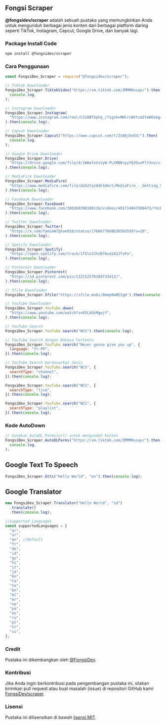 ## Fongsi Scraper

**@fongsidev/scraper** adalah sebuah pustaka yang memungkinkan Anda untuk mengunduh berbagai jenis konten dari berbagai platform daring seperti TikTok, Instagram, Capcut, Google Drive, dan banyak lagi.

### Package Install Code

```bash
npm install @fongsidev/scraper
```

### Cara Penggunaan

```javascript
const FongsiDev_Scraper = require("@fongsidev/scraper");

// Tiktok Downloader
FongsiDev_Scraper.TiktokVideo("https://vm.tiktok.com/ZMMMHusqo/").then(
  console.log,
);

// Instagram Downloader
FongsiDev_Scraper.Instagram(
  "https://www.instagram.com/reel/C3iDBTSphq_/?igsh=MWlrcWVtcmZteW81eg==",
).then(console.log);

// Capcut Downloader
FongsiDev_Scraper.Capcut("https://www.capcut.com/t/Zs86jhoGV/").then(
  console.log,
);

// Google Drive Downloader
FongsiDev_Scraper.Drive(
  "https://drive.google.com/file/d/1WHofxVvVyW-PLX0BNrpyYQ3SxxPlY3nu/view?usp=drivesdk",
).then(console.log);

// MediaFire Downloader
FongsiDev_Scraper.MediaFire(
  "https://www.mediafire.com/file/da52toz0dk3dmct/MediaFire_-_Getting_Started.pdf/file",
).then(console.log);

// Facebook Downloader
FongsiDev_Scraper.Facebook(
  "https://www.facebook.com/100269398188116/videos/401714047588473/?mibextid=rS40aB7S9Ucbxw6v",
).then(console.log);

// Twitter Downloader
FongsiDev_Scraper.Twitter(
  "https://x.com/TamimAfghan010/status/1766677668630503559?s=20",
).then(console.log);

// Spotify Downloader
FongsiDev_Scraper.Spotify(
  "https://open.spotify.com/track/1fSln3JhzB7Asdi83JTvPa",
).then(console.log);

// Pinterest Downloader
FongsiDev_Scraper.Pinterest(
  "https://id.pinterest.com/pin/132152570309733412/",
).then(console.log);

// Sfile Downloader
FongsiDev_Scraper.Sfile("https://sfile.mobi/8mmp0wREIgm").then(console.log);

// YouTube Downloader
FongsiDev_Scraper.YouTube.down(
  "https://www.youtube.com/watch?v=EOLbOsMgwjY",
).then(console.log);

// YouTube Search
FongsiDev_Scraper.YouTube.search("NCS").then(console.log);

// YouTube Search dengan Bahasa Tertentu
FongsiDev_Scraper.YouTube.search("Never gonna give you up", {
  language: "fr-FR",
}).then(console.log);

// YouTube Search berdasarkan Jenis
FongsiDev_Scraper.YouTube.search("NCS", {
  searchType: "channel",
}).then(console.log);

FongsiDev_Scraper.YouTube.search("NCS", {
  searchType: "live",
}).then(console.log);

FongsiDev_Scraper.YouTube.search("NCS", {
  searchType: "playlist",
}).then(console.log);
```

### Kode AutoDown

```javascript
// Gunakan AutoDL Parms(url) untuk mengunduh konten
FongsiDev_Scraper.AutoDLParms("https://vm.tiktok.com/ZMMMHusqo/").then(
  console.log,
);
```

## Google Text To Speech

```javascript
FongsiDev_Scraper.Gtts("Hello World", "en").then(console.log);
```

## Google Translator

```javascript
new FongsiDev_Scraper.Translator("Hello World", "id")
  .translate()
  .then(console.log);

//supported Languages
const supportedLanguages = [
  "ar",
  "ur",
  "en", //Default
  "fr",
  "de",
  "id",
  "gu",
  "hi",
  "it",
  "ja",
  "kn",
  "ta",
  "te",
  "bn",
  "ml",
  "mr",
  "ne",
  "pa",
  "es",
  "ru",
  "pt",
  "tr",
  "vi",
];
```

### Credit

Pustaka ini dikembangkan oleh [@FongsiDev](https://github.com/fongsidev).

### Kontribusi

Jika Anda ingin berkontribusi pada pengembangan pustaka ini, silakan kirimkan pull request atau buat masalah (issue) di repositori GitHub kami: [FongsiDev/scraper](https://github.com/fongsidev/scraper).

### Lisensi

Pustaka ini dilisensikan di bawah [lisensi MIT](https://opensource.org/licenses/MIT).
